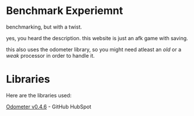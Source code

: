 # Benchmark Experiemnt
benchmarking, but with a twist.

yes, you heard the description. this website is just an afk game with saving.

this also uses the odometer library, so you might need atleast an *old* or a *weak* processor in order to handle it.

# Libraries
Here are the libraries used:

[Odometer v0.4.6](https://github.com/HubSpot/odometer) - GitHub HubSpot
